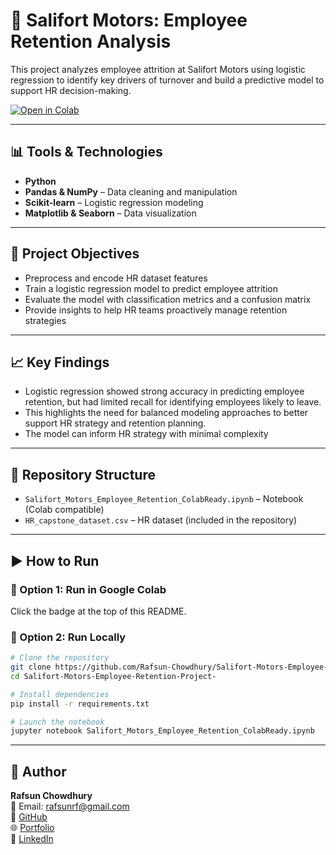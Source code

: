 
# 🏢 Salifort Motors: Employee Retention Analysis

This project analyzes employee attrition at Salifort Motors using logistic regression to identify key drivers of turnover and build a predictive model to support HR decision-making.

[![Open in Colab](https://colab.research.google.com/assets/colab-badge.svg)](https://colab.research.google.com/github/Rafsun-Chowdhury/Salifort-Motors-Employee-Retention-Project-/blob/main/Salifort_Motors_Enhanced_Attrition_Model.ipynb)


---

## 📊 Tools & Technologies

- **Python**  
- **Pandas & NumPy** – Data cleaning and manipulation  
- **Scikit-learn** – Logistic regression modeling  
- **Matplotlib & Seaborn** – Data visualization  

---

## 🎯 Project Objectives

- Preprocess and encode HR dataset features  
- Train a logistic regression model to predict employee attrition  
- Evaluate the model with classification metrics and a confusion matrix  
- Provide insights to help HR teams proactively manage retention strategies

---

## 📈 Key Findings
  

- Logistic regression showed strong accuracy in predicting employee retention, but had limited recall for identifying employees likely to leave.
- This highlights the need for balanced modeling approaches to better support HR strategy and retention planning.
- The model can inform HR strategy with minimal complexity

---

## 📁 Repository Structure

- `Salifort_Motors_Employee_Retention_ColabReady.ipynb` – Notebook (Colab compatible)  
- `HR_capstone_dataset.csv` – HR dataset (included in the repository)

---

## ▶️ How to Run

### 📍 Option 1: Run in Google Colab
Click the badge at the top of this README.

### 📍 Option 2: Run Locally

```bash
# Clone the repository
git clone https://github.com/Rafsun-Chowdhury/Salifort-Motors-Employee-Retention-Project-.git
cd Salifort-Motors-Employee-Retention-Project-

# Install dependencies
pip install -r requirements.txt

# Launch the notebook
jupyter notebook Salifort_Motors_Employee_Retention_ColabReady.ipynb
```

---

## 👤 Author

**Rafsun Chowdhury**  
📧 Email: rafsunrf@gmail.com  
🔗 [GitHub](https://github.com/Rafsun-Chowdhury)  
🌐 [Portfolio](https://rafsun-chowdhury.github.io/portfolio/)  
💼 [LinkedIn](https://www.linkedin.com/in/rafsun-chowdhury/)
